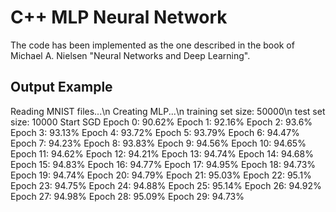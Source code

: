 <h1>C++ MLP Neural Network</h1>

The code has been implemented as the one described in the book of Michael A. Nielsen "Neural Networks and Deep Learning".

<h2>Output Example</h2>

Reading MNIST files...\n
Creating MLP...\n
training set size: 50000\n
test set size: 10000
Start SGD
Epoch 0: 90.62%
Epoch 1: 92.16%
Epoch 2: 93.6%
Epoch 3: 93.13%
Epoch 4: 93.72%
Epoch 5: 93.79%
Epoch 6: 94.47%
Epoch 7: 94.23%
Epoch 8: 93.83%
Epoch 9: 94.56%
Epoch 10: 94.65%
Epoch 11: 94.62%
Epoch 12: 94.21%
Epoch 13: 94.74%
Epoch 14: 94.68%
Epoch 15: 94.83%
Epoch 16: 94.77%
Epoch 17: 94.95%
Epoch 18: 94.73%
Epoch 19: 94.74%
Epoch 20: 94.79%
Epoch 21: 95.03%
Epoch 22: 95.1%
Epoch 23: 94.75%
Epoch 24: 94.88%
Epoch 25: 95.14%
Epoch 26: 94.92%
Epoch 27: 94.98%
Epoch 28: 95.09%
Epoch 29: 94.73%
